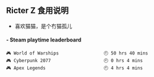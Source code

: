 ## Ricter Z 食用说明
- 喜欢猫猫，是个冇猫孤儿

<!-- steam-box start -->
#### - Steam playtime leaderboard
```text
🎮 World of Warships                 🕘 50 hrs 40 mins
🎮 Cyberpunk 2077                    🕘 0 hrs 4 mins
🎮 Apex Legends                      🕘 4 hrs 4 mins
```
<!-- Powered by https://github.com/YouEclipse/steam-box . -->
<!-- steam-box end -->
